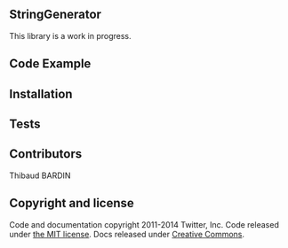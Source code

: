 ## StringGenerator

This library is a work in progress.

## Code Example



## Installation



## Tests



## Contributors

Thibaud BARDIN

## Copyright and license

Code and documentation copyright 2011-2014 Twitter, Inc. Code released under [the MIT license](LICENSE). Docs released under [Creative Commons](docs/LICENSE).